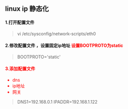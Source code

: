 ## linux ip 静态化
#### 1.打开配置文件
>vi /etc/sysconfig/network-scripts/eth0

#### 2.修改配置文件 ，设置固定ip地址  <font color='red'>设置BOOTPROTO为static</foot>
>BOOTPROTO='static'

#### 3.添加配置文件  
  + dns
  + ip地址
  + 网关

>DNS1=192.168.0.1
>IPADDR=192.168.1.122

